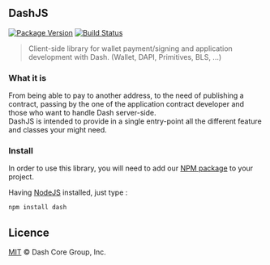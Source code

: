 ## DashJS

[![Package Version](https://img.shields.io/github/package-json/v/dashevo/dashjs.svg?&style=flat-square)](https://www.npmjs.org/package/dash)
[![Build Status](https://img.shields.io/travis/com/dashevo/dashjs.svg?branch=master&style=flat-square)](https://travis-ci.com/dashevo/dashjs)

> Client-side library for wallet payment/signing and application development with Dash. (Wallet, DAPI, Primitives, BLS, ...)

### What it is 

From being able to pay to another address, to the need of publishing a contract, passing by the one of the application contract developer and those who want to handle Dash server-side.  
DashJS is intended to provide in a single entry-point all the different feature and classes your might need. 

### Install

In order to use this library, you will need to add our [NPM package](https://www.npmjs.com/dash) to your project.

Having [NodeJS](https://nodejs.org/) installed, just type :

```bash
npm install dash
```

## Licence

[MIT](https://github.com/dashevo/dashjs/blob/master/LICENCE.md) © Dash Core Group, Inc.

